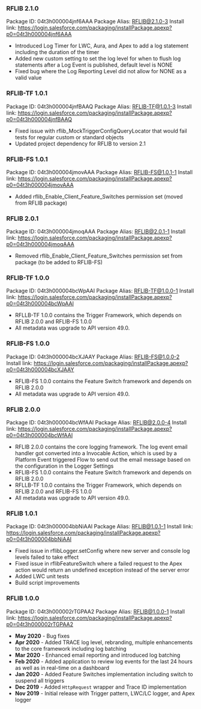 ### RFLIB 2.1.0

Package ID: 04t3h000004jnf6AAA
Package Alias: RFLIB@2.1.0-3
Install link: https://login.salesforce.com/packaging/installPackage.apexp?p0=04t3h000004jnf6AAA

-   Introduced Log Timer for LWC, Aura, and Apex to add a log statement including the duration of the timer
-   Added new custom setting to set the log level for when to flush log statements after a Log Event is published, default level is NONE
-   Fixed bug where the Log Reporting Level did not allow for NONE as a valid value

### RFLIB-TF 1.0.1

Package ID: 04t3h000004jnfBAAQ
Package Alias: RFLIB-TF@1.0.1-3
Install link: https://login.salesforce.com/packaging/installPackage.apexp?p0=04t3h000004jnfBAAQ

-   Fixed issue with rflib_MockTriggerConfigQueryLocator that would fail tests for regular custom or standard objects
-   Updated project dependency for RFLIB to version 2.1

### RFLIB-FS 1.0.1

Package ID: 04t3h000004jmovAAA
Package Alias: RFLIB-FS@1.0.1-1
Install link: https://login.salesforce.com/packaging/installPackage.apexp?p0=04t3h000004jmovAAA

-   Added rflib_Enable_Client_Feature_Switches permission set (moved from RFLIB package)

### RFLIB 2.0.1

Package ID: 04t3h000004jmoqAAA
Package Alias: RFLIB@2.0.1-1
Install link: https://login.salesforce.com/packaging/installPackage.apexp?p0=04t3h000004jmoqAAA

-   Removed rflib_Enable_Client_Feature_Switches permission set from package (to be added to RFLIB-FS)

### RFLIB-TF 1.0.0

Package ID: 04t3h000004bcWpAAI
Package Alias: RFLIB-TF@1.0.0-1
Install link: https://login.salesforce.com/packaging/installPackage.apexp?p0=04t3h000004bcWpAAI

-   RFLLB-TF 1.0.0 contains the Trigger Framework, which depends on RFLIB 2.0.0 and RFLIB-FS 1.0.0
-   All metadata was upgrade to API version 49.0.

### RFLIB-FS 1.0.0

Package ID: 04t3h000004bcXJAAY
Package Alias: RFLIB-FS@1.0.0-2
Install link: https://login.salesforce.com/packaging/installPackage.apexp?p0=04t3h000004bcXJAAY

-   RFLIB-FS 1.0.0 contains the Feature Switch framework and depends on RFLIB 2.0.0
-   All metadata was upgrade to API version 49.0.

### RFLIB 2.0.0

Package ID: 04t3h000004bcWfAAI
Package Alias: RFLIB@2.0.0-4
Install link: https://login.salesforce.com/packaging/installPackage.apexp?p0=04t3h000004bcWfAAI

-   RFLIB 2.0.0 contains the core logging framework. The log event email handler got converted into a Invocable Action, which is used by a Platform Event triggered Flow to send out the email message based on the configuration in the Logger Settings
-   RFLIB-FS 1.0.0 contains the Feature Switch framework and depends on RFLIB 2.0.0
-   RFLLB-TF 1.0.0 contains the Trigger Framework, which depends on RFLIB 2.0.0 and RFLIB-FS 1.0.0
-   All metadata was upgrade to API version 49.0.

### RFLIB 1.0.1

Package ID: 04t3h000004bbNiAAI
Package Alias: RFLIB@1.0.1-1
Install link: https://login.salesforce.com/packaging/installPackage.apexp?p0=04t3h000004bbNiAAI

-   Fixed issue in rflibLogger.setConfig where new server and console log levels failed to take effect
-   Fixed issue in rflibFeatureSwitch where a failed request to the Apex action would return an undefined exception instead of the server error
-   Added LWC unit tests
-   Build script improvements

### RFLIB 1.0.0

Package ID: 04t3h000002rTGPAA2
Package Alias: RFLIB@1.0.0-1
Install link: https://login.salesforce.com/packaging/installPackage.apexp?p0=04t3h000002rTGPAA2

-   **May 2020** - Bug fixes
-   **Apr 2020** - Added TRACE log level, rebranding, multiple enhancements to the core framework including log batching
-   **Mar 2020** - Enhanced email reporting and introduced log batching
-   **Feb 2020** - Added application to review log events for the last 24 hours as well as in real-time on a dashboard
-   **Jan 2020** - Added Feature Switches implementation including switch to suspend all triggers
-   **Dec 2019** - Added `HttpRequest` wrapper and Trace ID implementation
-   **Nov 2019** - Initial release with Trigger pattern, LWC/LC logger, and Apex logger
